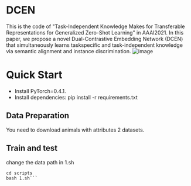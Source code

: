 # DCEN

This is the code of "Task-Independent Knowledge Makes for Transferable Representations for Generalized Zero-Shot Learning" in AAAI2021. In this paper, we propose a novel Dual-Contrastive Embedding Network (DCEN) that simultaneously learns taskspecific and task-independent knowledge via semantic alignment and instance discrimination.
![image](https://user-images.githubusercontent.com/58110770/110479539-7b26a980-8120-11eb-913d-a435c707be16.png)

# Quick Start
- Install PyTorch=0.4.1.
- Install dependencies: pip install -r requirements.txt

## Data Preparation
You need to download animals with attributes 2 datasets.

## Train and test

change the data path in 1.sh

``` 
cd scripts
bash 1.sh``` 


